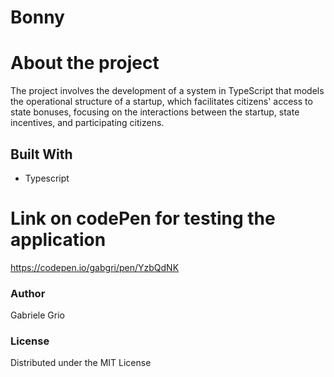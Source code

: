 # Bonny

# About the project
The project involves the development of a system in TypeScript that models the operational structure of a startup, which facilitates citizens' access to state bonuses, focusing on the interactions between the startup, state incentives, and participating citizens.

## Built With
* Typescript

# Link on codePen for testing the application
https://codepen.io/gabgri/pen/YzbQdNK

### Author
Gabriele Grio

### License
Distributed under the MIT License